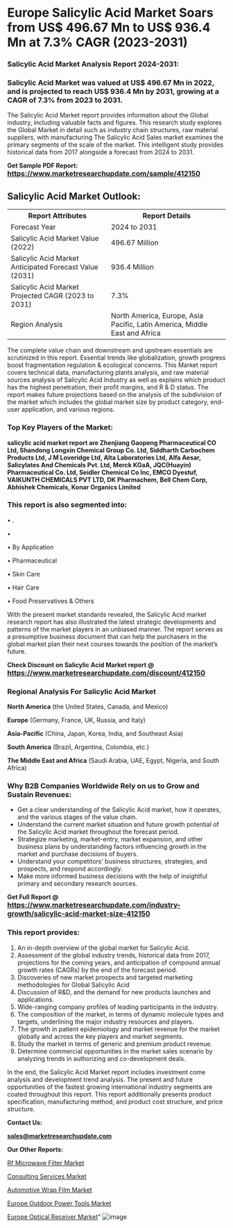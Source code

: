 # Europe Salicylic Acid Market Soars from US$ 496.67 Mn to US$ 936.4 Mn at 7.3% CAGR (2023-2031)

<strong><h3>Salicylic Acid Market Analysis Report 2024-2031:</h3></strong>

<strong><h3>Salicylic Acid Market was valued at US$ 496.67 Mn in 2022, and is projected to reach US$ 936.4 Mn by 2031, growing at a CAGR of 7.3% from 2023 to 2031.</h3></strong>

The Salicylic Acid Market report provides information about the Global industry, including valuable facts and figures. This research study explores the Global Market in detail such as industry chain structures, raw material suppliers, with manufacturing The Salicylic Acid Sales market examines the primary segments of the scale of the market. This intelligent study provides historical data from 2017 alongside a forecast from 2024 to 2031.

<strong>Get Sample PDF Report: <a href=https://www.marketresearchupdate.com/sample/412150><font size=3 color=#0000ff>https://www.marketresearchupdate.com/sample/412150</font></a></strong>

<html>
<body>

<h2>Salicylic Acid Market Outlook:</h2>

<table>
  <tr>
    <th>Report Attributes</th>
    <th>Report Details</th>
  </tr>
  <tr>
    <td>Forecast Year</td>
    <td>2024 to 2031</td>
  </tr>
  <tr>
    <td>Salicylic Acid Market Value (2022)</td>
    <td>496.67 Million</td>
  </tr>
  <tr>
    <td>Salicylic Acid Market Anticipated Forecast Value (2031)</td>
    <td>936.4 Million</td>
  </tr>
  <tr>
    <td>Salicylic Acid Market Projected CAGR (2023 to 2031)</td>
    <td>7.3%</td>
  </tr>
  <tr>
    <td>Region Analysis</td>
    <td>North America, Europe, Asia Pacific, Latin America, Middle East and Africa</td>
  </tr>
</table>

</body>
</html>

The complete value chain and downstream and upstream essentials are scrutinized in this report. Essential trends like globalization, growth progress boost fragmentation regulation &amp; ecological concerns. This Market report covers technical data, manufacturing plants analysis, and raw material sources analysis of Salicylic Acid Industry as well as explains which product has the highest penetration, their profit margins, and R & D status. The report makes future projections based on the analysis of the subdivision of the market which includes the global market size by product category, end-user application, and various regions.

<strong><h3>Top Key Players of the Market:</h3></strong>

<strong>salicylic acid market report are Zhenjiang Gaopeng Pharmaceutical CO Ltd, Shandong Longxin Chemical Group Co. Ltd, Siddharth Carbochem Products Ltd, J M Loveridge Ltd, Alta Laboratories Ltd, Alfa Aesar, Salicylates And Chemicals Pvt. Ltd, Merck KGaA, JQC(Huayin) Pharmaceutical Co. Ltd, Seidler Chemical Co Inc, EMCO Dyestuf, VAIKUNTH CHEMICALS PVT LTD, DK Pharmachem, Bell Chem Corp, Abhishek Chemicals, Konar Organics Limited</strong>

<strong><h3>This report is also segmented into:</h3></strong>

• .

• 

• By Application

• Pharmaceutical

• Skin Care

• Hair Care

• Food Preservatives & Others

With the present market standards revealed, the Salicylic Acid market research report has also illustrated the latest strategic developments and patterns of the market players in an unbiased manner. The report serves as a presumptive business document that can help the purchasers in the global market plan their next courses towards the position of the market’s future.

<strong>Check Discount on Salicylic Acid Market report @ <a href=https://www.marketresearchupdate.com/discount/412150><font size=3 color=#0000ff>https://www.marketresearchupdate.com/discount/412150</font></a></strong>

<strong><h3>Regional Analysis For Salicylic Acid Market</h3></strong>

<strong>North America</strong> (the United States, Canada, and Mexico)

<strong>Europe</strong> (Germany, France, UK, Russia, and Italy)

<strong>Asia-Pacific</strong> (China, Japan, Korea, India, and Southeast Asia)

<strong>South America</strong> (Brazil, Argentina, Colombia, etc.)

<strong>The Middle East and Africa</strong> (Saudi Arabia, UAE, Egypt, Nigeria, and South Africa)

<strong><h3>Why B2B Companies Worldwide Rely on us to Grow and Sustain Revenues:</h3></strong>
<ul>
  <li>Get a clear understanding of the Salicylic Acid market, how it operates, and the various stages of the value chain.</li>
  <li>Understand the current market situation and future growth potential of the Salicylic Acid market throughout the forecast period.</li>
  <li>Strategize marketing, market-entry, market expansion, and other business plans by understanding factors influencing growth in the market and purchase decisions of buyers.</li>
  <li>Understand your competitors’ business structures, strategies, and prospects, and respond accordingly.</li>
  <li>Make more informed business decisions with the help of insightful primary and secondary research sources.</li>
</ul>

<strong>Get Full Report @ <a href=https://www.marketresearchupdate.com/industry-growth/salicylic-acid-market-size-412150><font size=3 color=#0000ff>https://www.marketresearchupdate.com/industry-growth/salicylic-acid-market-size-412150</font></a></strong>

<strong><h3>This report provides:</h3></strong>
<ol>
  <li>An in-depth overview of the global market for Salicylic Acid.</li>
  <li>Assessment of the global industry trends, historical data from 2017, projections for the coming years, and anticipation of compound annual growth rates (CAGRs) by the end of the forecast period.</li>
  <li>Discoveries of new market prospects and targeted marketing methodologies for Global Salicylic Acid</li>
  <li>Discussion of R&amp;D, and the demand for new products launches and applications.</li>
  <li>Wide-ranging company profiles of leading participants in the industry.</li>
  <li>The composition of the market, in terms of dynamic molecule types and targets, underlining the major industry resources and players.</li>
  <li>The growth in patient epidemiology and market revenue for the market globally and across the key players and market segments.</li>
  <li>Study the market in terms of generic and premium product revenue.</li>
  <li>Determine commercial opportunities in the market sales scenario by analyzing trends in authorizing and co-development deals.</li>
</ol>

In the end, the Salicylic Acid Market report includes investment come analysis and development trend analysis. The present and future opportunities of the fastest growing international industry segments are coated throughout this report. This report additionally presents product specification, manufacturing method, and product cost structure, and price structure.

<strong>Contact Us:</strong>

<strong>sales@marketresearchupdate.com</strong>

<strong>Our Other Reports:</strong>

<a href=https://www.linkedin.com/pulse/rf-microwave-filter-market-size-growth-set-surge>Rf Microwave Filter Market</a>

<a href=https://www.linkedin.com/pulse/consulting-services-market-size-set-grow-remarkable>Consulting Services Market</a>

<a href=https://www.linkedin.com/pulse/automotive-wrap-film-market-report-2023-top-company-trends>Automotive Wrap Film Market</a>

<a href=https://www.linkedin.com/pulse/europe-outdoor-power-tools-market-2023-pointing>Europe Outdoor Power Tools Market</a>

<a href=https://www.linkedin.com/pulse/europe-optical-receiver-market-2023-new-comprehensive>Europe Optical Receiver Market</a>"
![image](https://github.com/rutujamande/Market-Report-Analysis/assets/158454097/e5364e06-c392-4765-923a-6d7af1ce33e1)
